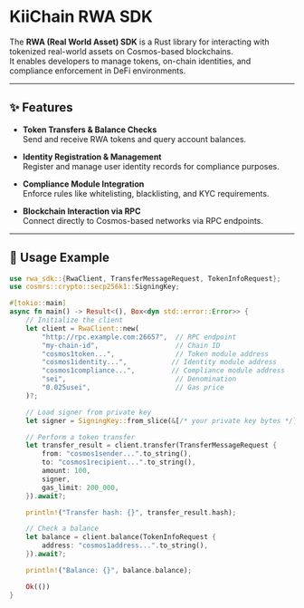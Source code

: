 # KiiChain RWA SDK

The **RWA (Real World Asset) SDK** is a Rust library for interacting with tokenized real-world assets on Cosmos-based blockchains.  
It enables developers to manage tokens, on-chain identities, and compliance enforcement in DeFi environments.

---

## ✨ Features

- **Token Transfers & Balance Checks**  
  Send and receive RWA tokens and query account balances.

- **Identity Registration & Management**  
  Register and manage user identity records for compliance purposes.

- **Compliance Module Integration**  
  Enforce rules like whitelisting, blacklisting, and KYC requirements.

- **Blockchain Interaction via RPC**  
  Connect directly to Cosmos-based networks via RPC endpoints.

---

## 🚀 Usage Example

```rust
use rwa_sdk::{RwaClient, TransferMessageRequest, TokenInfoRequest};
use cosmrs::crypto::secp256k1::SigningKey;

#[tokio::main]
async fn main() -> Result<(), Box<dyn std::error::Error>> {
    // Initialize the client
    let client = RwaClient::new(
        "http://rpc.example.com:26657",  // RPC endpoint
        "my-chain-id",                   // Chain ID
        "cosmos1token...",               // Token module address
        "cosmos1identity...",           // Identity module address
        "cosmos1compliance...",         // Compliance module address
        "sei",                           // Denomination
        "0.025usei",                     // Gas price
    )?;

    // Load signer from private key
    let signer = SigningKey::from_slice(&[/* your private key bytes */])?;

    // Perform a token transfer
    let transfer_result = client.transfer(TransferMessageRequest {
        from: "cosmos1sender...".to_string(),
        to: "cosmos1recipient...".to_string(),
        amount: 100,
        signer,
        gas_limit: 200_000,
    }).await?;

    println!("Transfer hash: {}", transfer_result.hash);

    // Check a balance
    let balance = client.balance(TokenInfoRequest {
        address: "cosmos1address...".to_string(),
    }).await?;

    println!("Balance: {}", balance.balance);

    Ok(())
}
